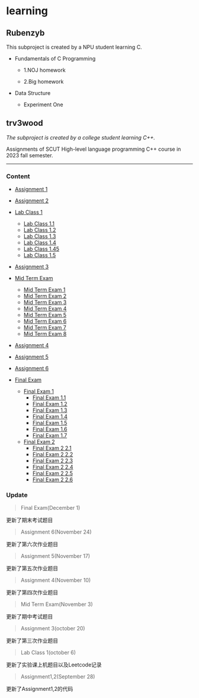 # learning 

## Rubenzyb
This subproject is created by a NPU student learning C.

- Fundamentals of C Programming

   - 1.NOJ homework
  
   - 2.Big homework

 - Data Structure

   - Experiment One
  

## trv3wood
  
*The subproject is created by a college student learning C++.*

Assignments of SCUT High-level language programming C++ course in 2023 fall semester.

---
### Content
- [Assignment 1](trv3wood/assignment/assignment1/Assignment1.md)
    
- [Assignment 2](trv3wood/assignment/assignment2/Assignment2.md)

- [Lab Class 1](trv3wood/labClass/1test)
    - [Lab Class 1.1](trv3wood/labClass/1test/ep1.cpp)
    - [Lab Class 1.2](trv3wood/labClass/1test/ep2.cpp)
    - [Lab Class 1.3](trv3wood/labClass/1test/ep3.cpp)
    - [Lab Class 1.4](trv3wood/labClass/1test/ep4.cpp)
    - [Lab Class 1.45](trv3wood/labClass/1test/ep4(2).cpp)
    - [Lab Class 1.5](trv3wood/labClass/1test/ep5.cpp)
- [Assignment 3](trv3wood/assignment/assignment3/Assignment3.md)

- [Mid Term Exam](trv3wood/labClass/2midTermExam)
    - [Mid Term Exam 1](trv3wood/labClass/2midTermExam/A.cpp)
    - [Mid Term Exam 2](trv3wood/labClass/2midTermExam/B.cpp)
    - [Mid Term Exam 3](trv3wood/labClass/2midTermExam/C.cpp)
    - [Mid Term Exam 4](trv3wood/labClass/2midTermExam/D.cpp)
    - [Mid Term Exam 5](trv3wood/labClass/2midTermExam/E.cpp)
    - [Mid Term Exam 6](trv3wood/labClass/2midTermExam/F.cpp)
    - [Mid Term Exam 7](trv3wood/labClass/2midTermExam/G.cpp)
    - [Mid Term Exam 8](trv3wood/labClass/2midTermExam/H.cpp)
- [Assignment 4](trv3wood/assignment/assignment4/Assignment4.md)

- [Assignment 5](trv3wood/assignment/assignment5/Assignment5.md)

- [Assignment 6](trv3wood/assignment/assignment6/Assignment6.md)

- [Final Exam](trv3wood/labClass/3finalExam)
    - [Final Exam 1](trv3wood/labClass/3finalExam/3finalExam1)
        - [Final Exam 1.1](trv3wood/labClass/3finalExam/3finalExam1/A.cpp)
        - [Final Exam 1.2](trv3wood/labClass/3finalExam/3finalExam1/B.cpp)
        - [Final Exam 1.3](trv3wood/labClass/3finalExam/3finalExam1/C.cpp)
        - [Final Exam 1.4](trv3wood/labClass/3finalExam/3finalExam1/D.cpp)
        - [Final Exam 1.5](trv3wood/labClass/3finalExam/3finalExam1/E.cpp)
        - [Final Exam 1.6](trv3wood/labClass/3finalExam/3finalExam1/F.cpp)
        - [Final Exam 1.7](trv3wood/labClass/3finalExam/3finalExam1/G.cpp)
    - [Final Exam 2](trv3wood/labClass/3finalExam/3finalExam2)
        - [Final Exam 2 2.1](trv3wood/labClass/3finalExam/3finalExam2/A.cpp)
        - [Final Exam 2 2.2](trv3wood/labClass/3finalExam/3finalExam2/B.cpp)
        - [Final Exam 2 2.3](trv3wood/labClass/3finalExam/3finalExam2/C.cpp)
        - [Final Exam 2 2.4](trv3wood/labClass/3finalExam/3finalExam2/D.cpp)
        - [Final Exam 2 2.5](trv3wood/labClass/3finalExam/3finalExam2/E.cpp)
        - [Final Exam 2 2.6](trv3wood/labClass/3finalExam/3finalExam2/F.cpp)
### Update
>Final Exam(December 1)

更新了期末考试题目

>Assignment 6(November 24)

更新了第六次作业题目

>Assignment 5(November 17)

更新了第五次作业题目

>Assignment 4(November 10)

更新了第四次作业题目

>Mid Term Exam(November 3)

更新了期中考试题目

>Assignment 3(october 20) 

更新了第三次作业题目

>Lab Class 1(october 6) 

更新了实验课上机题目以及Leetcode记录 

>Assignment1,2(September 28) 

更新了Assignment1,2的代码 
